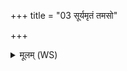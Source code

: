 +++
title = "03 सूर्यमृतं तमसो"

+++
<details><summary>मूलम् (WS)</summary>

सूर्यमृतं तमसो ग्राह्या यथा देवा मुञ्चन्तो असृजन्निरेनसः ।  
एवा त्वा क्षेत्रियान्निर्ऋत्या जामिशंसाद् द्रुहो मुञ्चामि वरुणस्य पाशात्॥ ४ ॥  
अमोचि यक्ष्माद् दुरितादवद्याद् द्रुहः पाशाद् ग्राह्याश्चोदमोचि ।  
जहदवर्तिमविदत् स्योनामप्यभूद्भद्रे सुकृतस्य लोके ॥ ॥ ५ ॥
</details>